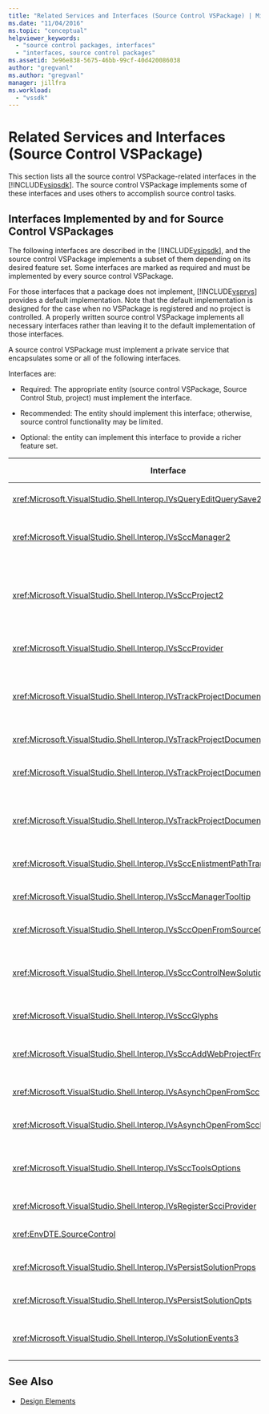 ```yaml
---
title: "Related Services and Interfaces (Source Control VSPackage) | Microsoft Docs"
ms.date: "11/04/2016"
ms.topic: "conceptual"
helpviewer_keywords:
  - "source control packages, interfaces"
  - "interfaces, source control packages"
ms.assetid: 3e96e838-5675-46bb-99cf-40d420086038
author: "gregvanl"
ms.author: "gregvanl"
manager: jillfra
ms.workload:
  - "vssdk"
---
```

# Related Services and Interfaces (Source Control VSPackage)
This section lists all the source control VSPackage-related interfaces in the [!INCLUDE[vsipsdk](../../extensibility/includes/vsipsdk_md.md)]. The source control VSPackage implements some of these interfaces and uses others to accomplish source control tasks.

## Interfaces Implemented by and for Source Control VSPackages
 The following interfaces are described in the [!INCLUDE[vsipsdk](../../extensibility/includes/vsipsdk_md.md)], and the source control VSPackage implements a subset of them depending on its desired feature set. Some interfaces are marked as required and must be implemented by every source control VSPackage.

 For those interfaces that a package does not implement, [!INCLUDE[vsprvs](../../code-quality/includes/vsprvs_md.md)] provides a default implementation. Note that the default implementation is designed for the case when no VSPackage is registered and no project is controlled. A properly written source control VSPackage implements all necessary interfaces rather than leaving it to the default implementation of those interfaces.

 A source control VSPackage must implement a private service that encapsulates some or all of the following interfaces.

 Interfaces are:

-   Required: The appropriate entity (source control VSPackage, Source Control Stub, project) must implement the interface.

-   Recommended: The entity should implement this interface; otherwise, source control functionality may be limited.

-   Optional: the entity can implement this interface to provide a richer feature set.

| Interface | Purpose | Implemented by | Implement? |
| - | - |--------------------------|-------------|
| <xref:Microsoft.VisualStudio.Shell.Interop.IVsQueryEditQuerySave2> | Editors call this interface before modifying or saving a file. The source control VSPackage can check out the file or deny the operation if the checkout fails. | Source control VSPackage | Recommended |
| <xref:Microsoft.VisualStudio.Shell.Interop.IVsSccManager2> | This interface provides basic source control functionality for projects, such as registering and unregistering projects with source control and providing support for basic source control glyphs. | Source control VSPackage | Required |
| <xref:Microsoft.VisualStudio.Shell.Interop.IVsSccProject2> | This interface is obtained from the <xref:Microsoft.VisualStudio.Shell.Interop.IVsHierarchy> using the <xref:System.Runtime.InteropServices.Marshal.QueryInterface%2A> function, or by simply casting the object implementing `IVsHierarchy` to `IVsSccProject2`. It is used for getting the files under source control in a project or for informing the project of the current source control status or location. | Project | Required |
| <xref:Microsoft.VisualStudio.Shell.Interop.IVsSccProvider> | The integration module uses this interface to set the current active VSPackage. | Source control VSPackage | Required |
| <xref:Microsoft.VisualStudio.Shell.Interop.IVsTrackProjectDocuments2> | This interface is based on a subscription model. Any VSPackage can signal that it wants to receive document events and be advised by the shell on events that are about to happen. It is implemented and handled by [!INCLUDE[vsprvs](../../code-quality/includes/vsprvs_md.md)], which in turn passes events implementing the `IVsTrackProjectDocumentsEvents2` to the VSPackage. | Source Control Stub | Required |
| <xref:Microsoft.VisualStudio.Shell.Interop.IVsTrackProjectDocuments3> | This interface provides batch processing, synchronized read/write operations, and an advanced `OnQueryAddFiles` method. | Source Control Stub | Required |
| <xref:Microsoft.VisualStudio.Shell.Interop.IVsTrackProjectDocumentsEvents2> | **Solution Explorer** and projects call this interface when new files are added to the projects, or when files and folders are renamed or deleted from projects. The source control VSPackage can check out the project file or cancel the operation. | Source control VSPackage | Recommended |
| <xref:Microsoft.VisualStudio.Shell.Interop.IVsTrackProjectDocumentsEvents3> | **Solution Explorer** and projects call this interface in response to calls made to the methods of the IVstrackProjectDocuments3 interface. The source control VSPackage can track batched operations, synchronized read/write operations, and work with a more advanced `OnQueryAddFiles` method. | Source control VSPackage | Recommended |
| <xref:Microsoft.VisualStudio.Shell.Interop.IVsSccEnlistmentPathTranslation> | This interface provides enlistment management support for Web projects. | Source control VSPackage | Recommended |
| <xref:Microsoft.VisualStudio.Shell.Interop.IVsSccManagerTooltip> | This interface is used to retrieve ToolTips for the source-controlled files in the projects. | Source control VSPackage | Optional |
| <xref:Microsoft.VisualStudio.Shell.Interop.IVsSccOpenFromSourceControl> | This interface provides namespace extension support. | Source control VSPackage | Optional |
| <xref:Microsoft.VisualStudio.Shell.Interop.IVsSccControlNewSolution> | The VSPackage uses this interface to integrate a namespace extension into the **New**, **Open**, or **Save** dialog boxes. Consequently, projects can be automatically added to source control on creation, or added to source control when a save operation is in effect. | Source control VSPackage | Optional |
| <xref:Microsoft.VisualStudio.Shell.Interop.IVsSccGlyphs> | The VSPackage uses this interface to define additional glyphs as source control glyphs for nodes in **Solution Explorer**. | Source control VSPackage | Optional |
| <xref:Microsoft.VisualStudio.Shell.Interop.IVsSccAddWebProjectFromSourceControl> | The **Add** dialog box for Web projects uses this interface. It provides methods for browsing for a source control location and for opening a Web project previously added in the source control repository at that location. | Source control VSPackage | Recommended |
| <xref:Microsoft.VisualStudio.Shell.Interop.IVsAsynchOpenFromScc> | This interface provides support for asynchronous (background) loading of projects from source control. | Source control VSPackage | Optional |
| <xref:Microsoft.VisualStudio.Shell.Interop.IVsAsynchOpenFromSccProjectEvents> | This interface allows projects to watch the progress of asynchronous loading initiated by <xref:Microsoft.VisualStudio.Shell.Interop.IVsAsynchOpenFromScc>. | Project | Optional |
| <xref:Microsoft.VisualStudio.Shell.Interop.IVsSccToolsOptions> | This interface allows the IDE to query the active source control VSPackage. The IDE queries the value of source control settings that have meaning even when there is no active source control VSPackage registered. This interface is implemented and handled by [!INCLUDE[vsprvs](../../code-quality/includes/vsprvs_md.md)]. | Source Control Stub | Required |
| <xref:Microsoft.VisualStudio.Shell.Interop.IVsRegisterScciProvider> | This interface is used in registering the source control VSPackage. | Source Control Stub | Required |
| <xref:EnvDTE.SourceControl> | This interface is used in automation. As such, it exposes only functions that can be executed without displaying any UI. | Source control VSPackage | Optional |
| <xref:Microsoft.VisualStudio.Shell.Interop.IVsPersistSolutionProps> | This interface is used to save the source control settings in the solution (.sln) file. The settings include the source control location and source control status flags. | Source control VSPackage | Recommended |
| <xref:Microsoft.VisualStudio.Shell.Interop.IVsPersistSolutionOpts> | This interface is used to save the source control settings in the solution options (.suo) file. This may include user-specific source control settings such as the current user's enlistment location. | Source control VSPackage | Recommended |
| <xref:Microsoft.VisualStudio.Shell.Interop.IVsSolutionEvents3> | This interface is used to monitor events in order to perform operations such as checking in project files before closing solutions, or getting new files from source control when opening a project. | Source control VSPackage | Recommended |

## See Also
- [Design Elements](../../extensibility/internals/source-control-vspackage-design-elements.md)